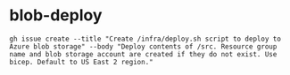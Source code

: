 # blob-deploy

```gh issue create --title "Create /infra/deploy.sh script to deploy to Azure blob storage" --body "Deploy contents of /src. Resource group name and blob storage account are created if they do not exist. Use bicep. Default to US East 2 region."```
